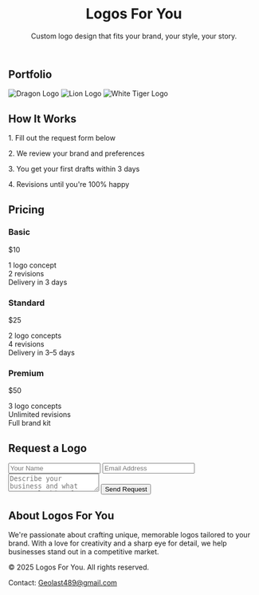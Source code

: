 <!DOCTYPE html>
<html lang="en">
<head>
  <meta charset="UTF-8" />
  <meta name="viewport" content="width=device-width, initial-scale=1.0"/>
  <title>Logos For You</title>
  <script src="https://cdn.tailwindcss.com"></script>
</head>
<body class="bg-gradient-to-b from-blue-50 to-white text-gray-800 font-sans">

  <!-- Hero Section -->
  <header class="bg-gradient-to-r from-gray-900 to-gray-800 text-white py-20 text-center shadow-lg">
    <h1 class="text-5xl font-bold mb-4">Logos For You</h1>
    <p class="text-xl">Custom logo design that fits your brand, your style, your story.</p>
  </header>

  <!-- Portfolio Section -->
  <section class="py-16 px-6 max-w-6xl mx-auto">
    <h2 class="text-3xl font-bold mb-6 text-center">Portfolio</h2>
    <div class="grid grid-cols-1 sm:grid-cols-2 md:grid-cols-3 gap-6">
      <img src="https://via.placeholder.com/300x200?text=Dragon+Logo" alt="Dragon Logo" class="rounded-xl shadow-lg" />
      <img src="https://via.placeholder.com/300x200?text=Lion+Logo" alt="Lion Logo" class="rounded-xl shadow-lg" />
      <img src="https://via.placeholder.com/300x200?text=White+Tiger+Logo" alt="White Tiger Logo" class="rounded-xl shadow-lg" />
    </div>
  </section>

  <!-- How It Works -->
  <section class="bg-white py-16 px-6">
    <h2 class="text-3xl font-bold mb-6 text-center">How It Works</h2>
    <div class="max-w-3xl mx-auto space-y-4 text-center text-lg">
      <p>1. Fill out the request form below</p>
      <p>2. We review your brand and preferences</p>
      <p>3. You get your first drafts within 3 days</p>
      <p>4. Revisions until you're 100% happy</p>
    </div>
  </section>

  <!-- Pricing -->
  <section class="py-16 px-6 max-w-5xl mx-auto">
    <h2 class="text-3xl font-bold mb-6 text-center">Pricing</h2>
    <div class="grid md:grid-cols-3 gap-6 text-center">
      <div class="bg-white border rounded-2xl p-6 shadow-xl hover:shadow-2xl transition duration-300">
        <h3 class="text-xl font-bold mb-2">Basic</h3>
        <p class="text-gray-600 mb-2 text-lg">$10</p>
        <p>1 logo concept<br>2 revisions<br>Delivery in 3 days</p>
      </div>
      <div class="bg-yellow-50 border-2 border-yellow-400 rounded-2xl p-6 shadow-xl hover:shadow-2xl transition duration-300">
        <h3 class="text-xl font-bold mb-2">Standard</h3>
        <p class="text-gray-600 mb-2 text-lg">$25</p>
        <p>2 logo concepts<br>4 revisions<br>Delivery in 3–5 days</p>
      </div>
      <div class="bg-white border rounded-2xl p-6 shadow-xl hover:shadow-2xl transition duration-300">
        <h3 class="text-xl font-bold mb-2">Premium</h3>
        <p class="text-gray-600 mb-2 text-lg">$50</p>
        <p>3 logo concepts<br>Unlimited revisions<br>Full brand kit</p>
      </div>
    </div>
  </section>

  <!-- Request Form -->
  <section class="bg-white py-16 px-6">
    <h2 class="text-3xl font-bold mb-6 text-center">Request a Logo</h2>
    <form class="max-w-xl mx-auto bg-gray-50 p-6 rounded-2xl shadow-lg space-y-4">
      <input type="text" placeholder="Your Name" class="w-full border p-3 rounded-md" required />
      <input type="email" placeholder="Email Address" class="w-full border p-3 rounded-md" required />
      <textarea placeholder="Describe your business and what you're looking for..." class="w-full border p-3 rounded-md h-32" required></textarea>
      <button type="submit" class="bg-gray-900 text-white px-6 py-3 rounded-md hover:bg-gray-700 w-full transition duration-300">Send Request</button>
    </form>
  </section>

  <!-- About Section -->
  <section class="py-16 px-6 max-w-3xl mx-auto text-center">
    <h2 class="text-3xl font-bold mb-4">About Logos For You</h2>
    <p class="text-lg">We're passionate about crafting unique, memorable logos tailored to your brand. With a love for creativity and a sharp eye for detail, we help businesses stand out in a competitive market.</p>
  </section>

  <!-- Footer -->
  <footer class="bg-gray-900 text-white text-center py-6">
    <p>&copy; 2025 Logos For You. All rights reserved.</p>
    <p>Contact: <a href="mailto:Geolast489@gmail.com" class="underline">Geolast489@gmail.com</a></p>
  </footer>

</body>
</html>

